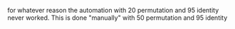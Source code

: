 for whatever reason the automation with 20 permutation and 95 identity never worked.
This is done "manually" with 50 permutation and 95 identity
